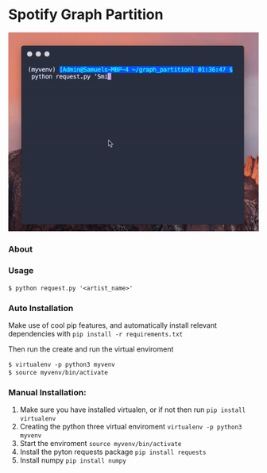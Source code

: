 # Spotify Graph Partition

![GitHub Logo](/img/demo.gif)

### About



### Usage

```shell
$ python request.py '<artist_name>'
```

### Auto Installation

Make use of cool pip features, and automatically install relevant dependencies with `pip install -r requirements.txt`

Then run the create and run the virtual enviroment
```shell
$ virtualenv -p python3 myvenv
$ source myvenv/bin/activate
```

### Manual Installation:

1. Make sure you have installed virtualen, or if not then run `pip install virtualenv`
2. Creating the python three virtual enviroment
 `virtualenv -p python3 myvenv`
3. Start the enviroment `source myvenv/bin/activate`
4. Install the pyton requests package `pip install requests`
5. Install numpy `pip install numpy`